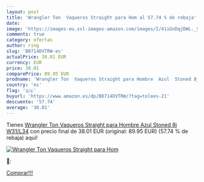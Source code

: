 ```yaml
---
layout: post
title: 'Wrangler Ton  Vaqueros Straight para Hom al 57.74 % de rebaja'
date: 
image: 'https://images-eu.ssl-images-amazon.com/images/I/41iGnDqjDWL._SL200_.jpg'
comments: true
category: ofertas
author: ring
slug: 'B0714DVTRW-es'
actualPrice: 38.01 EUR
currency: EUR
price: 38.01
comparePrice: 89.95 EUR
prodname: 'Wrangler Ton  Vaqueros Straight para Hombre  Azul  Stoned 8j   W31/L34'
country: 'es'
flag: '🇪🇸'
buyurl: 'https://www.amazon.es/dp/B0714DVTRW/?tag=tolees-21'
descuento: '57.74'
average: '38.01'
---
```


Tienes [Wrangler Ton  Vaqueros Straight para Hombre  Azul  Stoned 8j   W31/L34](https://www.amazon.es/dp/B0714DVTRW/?tag=tolees-21) con precio final de  38.01 EUR (original: 89.95 EUR) (57.74 %  de rebaja) aqui!

[![Wrangler Ton  Vaqueros Straight para Hom](https://images-eu.ssl-images-amazon.com/images/I/41iGnDqjDWL._SL200_.jpg)](https://www.amazon.es/dp/B0714DVTRW/?tag=tolees-21)

🔎:


[Comprar!!!](https://www.amazon.es/dp/B0714DVTRW/?tag=tolees-21)
